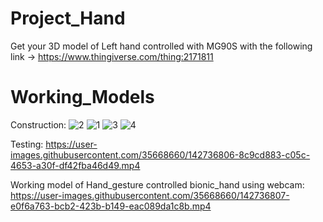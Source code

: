 # Project_Hand
Get your 3D model of Left hand controlled with MG90S with the following link -> 
https://www.thingiverse.com/thing:2171811

# Working_Models
Construction:
![2](https://user-images.githubusercontent.com/35668660/142736781-d64772d2-c063-41a2-be0f-16fb3d791d8b.jpg)
![1](https://user-images.githubusercontent.com/35668660/142736788-5edc9131-6220-4efc-9f70-7e7867e23401.jpg)
![3](https://user-images.githubusercontent.com/35668660/142736802-14e6a798-f2ec-4ffd-8f77-2cff2b417c19.jpg)
![4](https://user-images.githubusercontent.com/35668660/142736803-9743f0b4-4b70-43c5-8cd1-00bc4ffbe3ad.jpg)

Testing:
https://user-images.githubusercontent.com/35668660/142736806-8c9cd883-c05c-4653-a30f-df42fba46d49.mp4

Working model of Hand_gesture controlled bionic_hand using webcam:
https://user-images.githubusercontent.com/35668660/142736807-e0f6a763-bcb2-423b-b149-eac089da1c8b.mp4

